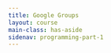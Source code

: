 ```yaml
---
title: Google Groups
layout: course
main-class: has-aside
sidenav: programming-part-1
---
```

<iframe id="forum_embed"
  src="javascript:void(0)"
  scrolling="no"
  frameborder="0"
  height="700"
  style="width:100%;">
</iframe>
<script type="text/javascript">
  document.getElementById('forum_embed').src =
     'https://groups.google.com/forum/embed/?place=forum/moocfi'
     + '&showsearch=true&showpopout=true&showtabs=false'
     + '&parenturl=' + encodeURIComponent(window.location.href);
</script>